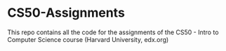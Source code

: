 # CS50-Assignments
This repo contains all the code for the assignments of the CS50 - Intro to Computer Science course (Harvard University, edx.org)

